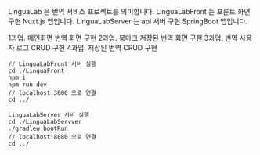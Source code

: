 LinguaLab 은 번역 서비스 프로젝트를 의미합니다.
LinguaLabFront 는 프론트 화면 구현 Nuxt.js 앱입니다.
LinguaLabServer 는 api 서버 구현 SpringBoot 앱입니다.

1과업. 메인화면 번역 화면 구현
2과업. 북마크 저장된 번역 화면 구현
3과업. 번역 사용자 로그 CRUD 구현
4과업. 저장된 번역 CRUD 구현

```
// LinguaLabFront 서버 실행
cd ./LinguaFront
npm i
npm run dev
// localhost:3000 으로 연결
cd ../
```

```
LinguaLabServer 서버 실행
cd ./LinguaLabServver
./gradlew bootRun
// localhost:8080 으로 연결
cd ../
```
